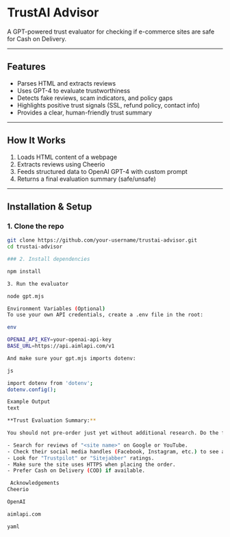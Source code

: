 # TrustAI Advisor  
A GPT-powered trust evaluator for checking if e-commerce sites are safe for Cash on Delivery.

---

##  Features

-  Parses HTML and extracts reviews
-  Uses GPT-4 to evaluate trustworthiness
-  Detects fake reviews, scam indicators, and policy gaps
-  Highlights positive trust signals (SSL, refund policy, contact info)
-  Provides a clear, human-friendly trust summary

---

##  How It Works

1. Loads HTML content of a webpage
2. Extracts reviews using Cheerio
3. Feeds structured data to OpenAI GPT-4 with custom prompt
4. Returns a final evaluation summary (safe/unsafe)

---

## Installation & Setup

### 1. Clone the repo

```bash
git clone https://github.com/your-username/trustai-advisor.git
cd trustai-advisor

### 2. Install dependencies

npm install

3. Run the evaluator

node gpt.mjs

Environment Variables (Optional)
To use your own API credentials, create a .env file in the root:

env

OPENAI_API_KEY=your-openai-api-key
BASE_URL=https://api.aimlapi.com/v1

And make sure your gpt.mjs imports dotenv:

js

import dotenv from 'dotenv';
dotenv.config();

Example Output
text

**Trust Evaluation Summary:**

You should not pre-order just yet without additional research. Do the following first:

- Search for reviews of "<site name>" on Google or YouTube.  
- Check their social media handles (Facebook, Instagram, etc.) to see activity and customer comments.  
- Look for "Trustpilot" or "Sitejabber" ratings.  
- Make sure the site uses HTTPS when placing the order.  
- Prefer Cash on Delivery (COD) if available.

 Acknowledgements
Cheerio

OpenAI

aimlapi.com

yaml
